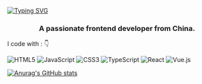[![Typing SVG](https://readme-typing-svg.herokuapp.com?size=24&center=true&vCenter=true&lines=%F0%9F%91%8B+Hi+there!+I'm+LooSheng)](https://git.io/typing-svg)

<h3 align="center">A passionate frontend developer from China.</h3>

I code with : 👇

![HTML5](https://img.shields.io/badge/html5-%23E34F26.svg?style=for-the-badge&logo=html5&logoColor=white)
![JavaScript](https://img.shields.io/badge/javascript-%23323330.svg?style=for-the-badge&logo=javascript&logoColor=%23F7DF1E)
![CSS3](https://img.shields.io/badge/css3-%231572B6.svg?style=for-the-badge&logo=css3&logoColor=white) 
![TypeScript](https://img.shields.io/badge/typescript-%23007ACC.svg?style=for-the-badge&logo=typescript&logoColor=white)
![React](https://img.shields.io/badge/react-%2320232a.svg?style=for-the-badge&logo=react&logoColor=%2361DAFB)
![Vue.js](https://img.shields.io/badge/vuejs-%2335495e.svg?style=for-the-badge&logo=vuedotjs&logoColor=%234FC08D)



[![Anurag's GitHub stats](https://github-readme-stats.vercel.app/api?username=loosheng&count_private=true)](#)
